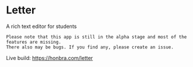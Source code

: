 # Letter

A rich text editor for students

    Please note that this app is still in the alpha stage and most of the features are missing.
    There also may be bugs. If you find any, please create an issue.

Live build: <https://honbra.com/letter>